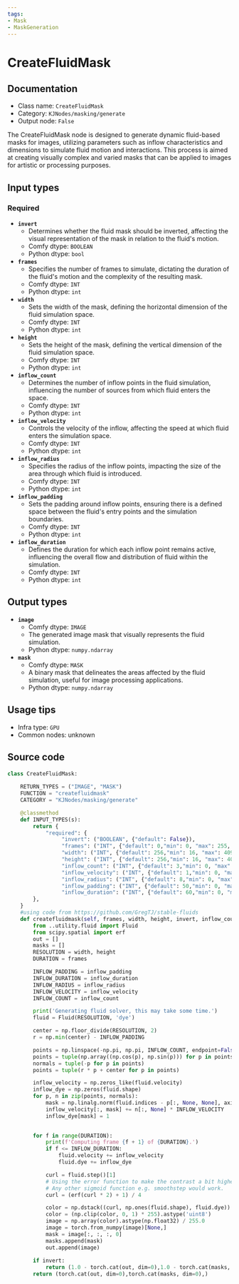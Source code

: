 ```yaml
---
tags:
- Mask
- MaskGeneration
---
```


# CreateFluidMask
## Documentation
- Class name: `CreateFluidMask`
- Category: `KJNodes/masking/generate`
- Output node: `False`

The CreateFluidMask node is designed to generate dynamic fluid-based masks for images, utilizing parameters such as inflow characteristics and dimensions to simulate fluid motion and interactions. This process is aimed at creating visually complex and varied masks that can be applied to images for artistic or processing purposes.
## Input types
### Required
- **`invert`**
    - Determines whether the fluid mask should be inverted, affecting the visual representation of the mask in relation to the fluid's motion.
    - Comfy dtype: `BOOLEAN`
    - Python dtype: `bool`
- **`frames`**
    - Specifies the number of frames to simulate, dictating the duration of the fluid's motion and the complexity of the resulting mask.
    - Comfy dtype: `INT`
    - Python dtype: `int`
- **`width`**
    - Sets the width of the mask, defining the horizontal dimension of the fluid simulation space.
    - Comfy dtype: `INT`
    - Python dtype: `int`
- **`height`**
    - Sets the height of the mask, defining the vertical dimension of the fluid simulation space.
    - Comfy dtype: `INT`
    - Python dtype: `int`
- **`inflow_count`**
    - Determines the number of inflow points in the fluid simulation, influencing the number of sources from which fluid enters the space.
    - Comfy dtype: `INT`
    - Python dtype: `int`
- **`inflow_velocity`**
    - Controls the velocity of the inflow, affecting the speed at which fluid enters the simulation space.
    - Comfy dtype: `INT`
    - Python dtype: `int`
- **`inflow_radius`**
    - Specifies the radius of the inflow points, impacting the size of the area through which fluid is introduced.
    - Comfy dtype: `INT`
    - Python dtype: `int`
- **`inflow_padding`**
    - Sets the padding around inflow points, ensuring there is a defined space between the fluid's entry points and the simulation boundaries.
    - Comfy dtype: `INT`
    - Python dtype: `int`
- **`inflow_duration`**
    - Defines the duration for which each inflow point remains active, influencing the overall flow and distribution of fluid within the simulation.
    - Comfy dtype: `INT`
    - Python dtype: `int`
## Output types
- **`image`**
    - Comfy dtype: `IMAGE`
    - The generated image mask that visually represents the fluid simulation.
    - Python dtype: `numpy.ndarray`
- **`mask`**
    - Comfy dtype: `MASK`
    - A binary mask that delineates the areas affected by the fluid simulation, useful for image processing applications.
    - Python dtype: `numpy.ndarray`
## Usage tips
- Infra type: `GPU`
- Common nodes: unknown


## Source code
```python
class CreateFluidMask:
    
    RETURN_TYPES = ("IMAGE", "MASK")
    FUNCTION = "createfluidmask"
    CATEGORY = "KJNodes/masking/generate"

    @classmethod
    def INPUT_TYPES(s):
        return {
            "required": {
                 "invert": ("BOOLEAN", {"default": False}),
                 "frames": ("INT", {"default": 0,"min": 0, "max": 255, "step": 1}),
                 "width": ("INT", {"default": 256,"min": 16, "max": 4096, "step": 1}),
                 "height": ("INT", {"default": 256,"min": 16, "max": 4096, "step": 1}),
                 "inflow_count": ("INT", {"default": 3,"min": 0, "max": 255, "step": 1}),
                 "inflow_velocity": ("INT", {"default": 1,"min": 0, "max": 255, "step": 1}),
                 "inflow_radius": ("INT", {"default": 8,"min": 0, "max": 255, "step": 1}),
                 "inflow_padding": ("INT", {"default": 50,"min": 0, "max": 255, "step": 1}),
                 "inflow_duration": ("INT", {"default": 60,"min": 0, "max": 255, "step": 1}),
        },
    } 
    #using code from https://github.com/GregTJ/stable-fluids
    def createfluidmask(self, frames, width, height, invert, inflow_count, inflow_velocity, inflow_radius, inflow_padding, inflow_duration):
        from ..utility.fluid import Fluid
        from scipy.spatial import erf
        out = []
        masks = []
        RESOLUTION = width, height
        DURATION = frames

        INFLOW_PADDING = inflow_padding
        INFLOW_DURATION = inflow_duration
        INFLOW_RADIUS = inflow_radius
        INFLOW_VELOCITY = inflow_velocity
        INFLOW_COUNT = inflow_count

        print('Generating fluid solver, this may take some time.')
        fluid = Fluid(RESOLUTION, 'dye')

        center = np.floor_divide(RESOLUTION, 2)
        r = np.min(center) - INFLOW_PADDING

        points = np.linspace(-np.pi, np.pi, INFLOW_COUNT, endpoint=False)
        points = tuple(np.array((np.cos(p), np.sin(p))) for p in points)
        normals = tuple(-p for p in points)
        points = tuple(r * p + center for p in points)

        inflow_velocity = np.zeros_like(fluid.velocity)
        inflow_dye = np.zeros(fluid.shape)
        for p, n in zip(points, normals):
            mask = np.linalg.norm(fluid.indices - p[:, None, None], axis=0) <= INFLOW_RADIUS
            inflow_velocity[:, mask] += n[:, None] * INFLOW_VELOCITY
            inflow_dye[mask] = 1

        
        for f in range(DURATION):
            print(f'Computing frame {f + 1} of {DURATION}.')
            if f <= INFLOW_DURATION:
                fluid.velocity += inflow_velocity
                fluid.dye += inflow_dye

            curl = fluid.step()[1]
            # Using the error function to make the contrast a bit higher. 
            # Any other sigmoid function e.g. smoothstep would work.
            curl = (erf(curl * 2) + 1) / 4

            color = np.dstack((curl, np.ones(fluid.shape), fluid.dye))
            color = (np.clip(color, 0, 1) * 255).astype('uint8')
            image = np.array(color).astype(np.float32) / 255.0
            image = torch.from_numpy(image)[None,]
            mask = image[:, :, :, 0] 
            masks.append(mask)
            out.append(image)
        
        if invert:
            return (1.0 - torch.cat(out, dim=0),1.0 - torch.cat(masks, dim=0),)
        return (torch.cat(out, dim=0),torch.cat(masks, dim=0),)

```
